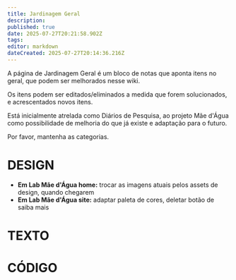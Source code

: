 ```yaml
---
title: Jardinagem Geral
description: 
published: true
date: 2025-07-27T20:21:58.902Z
tags: 
editor: markdown
dateCreated: 2025-07-27T20:14:36.216Z
---
```


A página de Jardinagem Geral é um bloco de notas que aponta itens no geral, que podem ser melhorados nesse wiki.

Os itens podem ser editados/eliminados a medida que forem solucionados, e acrescentados novos itens. 

Está inicialmente atrelada como Diários de Pesquisa, ao projeto Mãe d'Água como possibilidade de melhoria do que já existe e adaptação para o futuro.

Por favor, mantenha as categorias.


# DESIGN
- **Em Lab Mãe d'Água home:** trocar as imagens atuais pelos assets de design, quando chegarem
- **Em Lab Mãe d'Água site:** adaptar paleta de cores, deletar botão de saiba mais




# TEXTO




# CÓDIGO


